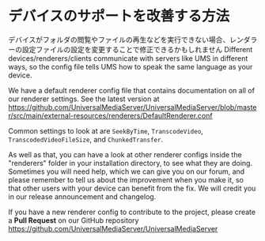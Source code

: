 # デバイスのサポートを改善する方法

デバイスがフォルダの閲覧やファイルの再生などを実行できない場合、レンダラーの設定ファイルの設定を変更することで修正できるかもしれません Different devices/renderers/clients communicate with servers like UMS in different ways, so the config file tells UMS how to speak the same language as your device.

We have a default renderer config file that contains documentation on all of our renderer settings. See the latest version at https://github.com/UniversalMediaServer/UniversalMediaServer/blob/master/src/main/external-resources/renderers/DefaultRenderer.conf

Common settings to look at are `SeekByTime`, `TranscodeVideo`, `TranscodedVideoFileSize`, and `ChunkedTransfer`.

As well as that, you can have a look at other renderer configs inside the "renderers" folder in your installation directory, to see what they are doing. Sometimes you will need help, which we can give you on our forum, and please remember to tell us about the improvement when you make it, so that other users with your device can benefit from the fix. We will credit you in our release announcement and changelog.

If you have a new renderer config to contribute to the project, please create a **Pull Request** on our GitHub repository https://github.com/UniversalMediaServer/UniversalMediaServer
